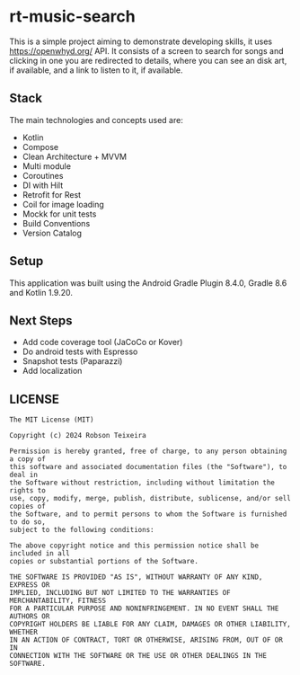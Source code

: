 # rt-music-search

This is a simple project aiming to demonstrate developing skills, it uses https://openwhyd.org/ API.
It consists of a screen to search for songs and clicking in one you are redirected to details,
where you can see an disk art, if available, and a link to listen to it, if available.

## Stack

The main technologies and concepts used are:

- Kotlin
- Compose
- Clean Architecture + MVVM
- Multi module
- Coroutines
- DI with Hilt
- Retrofit for Rest
- Coil for image loading
- Mockk for unit tests
- Build Conventions
- Version Catalog

## Setup

This application was built using the Android Gradle Plugin 8.4.0, Gradle 8.6 and Kotlin 1.9.20.

## Next Steps

- Add code coverage tool (JaCoCo or Kover)
- Do android tests with Espresso
- Snapshot tests (Paparazzi)
- Add localization

## LICENSE

```
The MIT License (MIT)

Copyright (c) 2024 Robson Teixeira

Permission is hereby granted, free of charge, to any person obtaining a copy of
this software and associated documentation files (the "Software"), to deal in
the Software without restriction, including without limitation the rights to
use, copy, modify, merge, publish, distribute, sublicense, and/or sell copies of
the Software, and to permit persons to whom the Software is furnished to do so,
subject to the following conditions:

The above copyright notice and this permission notice shall be included in all
copies or substantial portions of the Software.

THE SOFTWARE IS PROVIDED "AS IS", WITHOUT WARRANTY OF ANY KIND, EXPRESS OR
IMPLIED, INCLUDING BUT NOT LIMITED TO THE WARRANTIES OF MERCHANTABILITY, FITNESS
FOR A PARTICULAR PURPOSE AND NONINFRINGEMENT. IN NO EVENT SHALL THE AUTHORS OR
COPYRIGHT HOLDERS BE LIABLE FOR ANY CLAIM, DAMAGES OR OTHER LIABILITY, WHETHER
IN AN ACTION OF CONTRACT, TORT OR OTHERWISE, ARISING FROM, OUT OF OR IN
CONNECTION WITH THE SOFTWARE OR THE USE OR OTHER DEALINGS IN THE SOFTWARE.
```